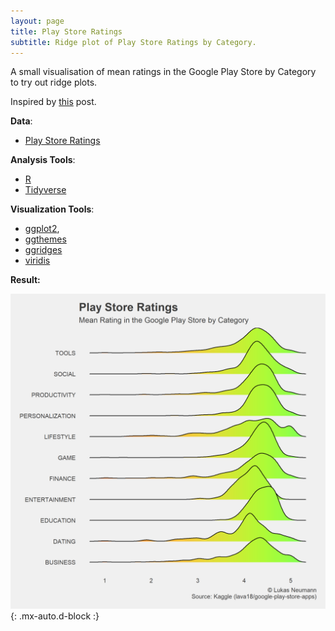 ```yaml
---
layout: page
title: Play Store Ratings
subtitle: Ridge plot of Play Store Ratings by Category.
---
```


A small visualisation of mean ratings in the Google Play Store by Category to try out ridge plots.

Inspired by [this](https://www.reddit.com/r/dataisbeautiful/comments/w0jody/englands_temperatures_in_2021_oc/) post.

**Data**:

- [Play Store Ratings](https://www.kaggle.com/datasets/lava18/google-play-store-apps)

**Analysis Tools**:

- [R](https://www.r-project.org/)
- [Tidyverse](https://www.tidyverse.org/)

**Visualization Tools**:

- [ggplot2](https://ggplot2.tidyverse.org/), 
- [ggthemes](https://yutannihilation.github.io/allYourFigureAreBelongToUs/ggthemes/)
- [ggridges](https://github.com/wilkelab/ggridges)
- [viridis](https://cran.r-project.org/web/packages/viridis/vignettes/intro-to-viridis.html)

**Result:**
  
![Result:](/assets/img/google_play_ratings_ridge.png){: .mx-auto.d-block :}
